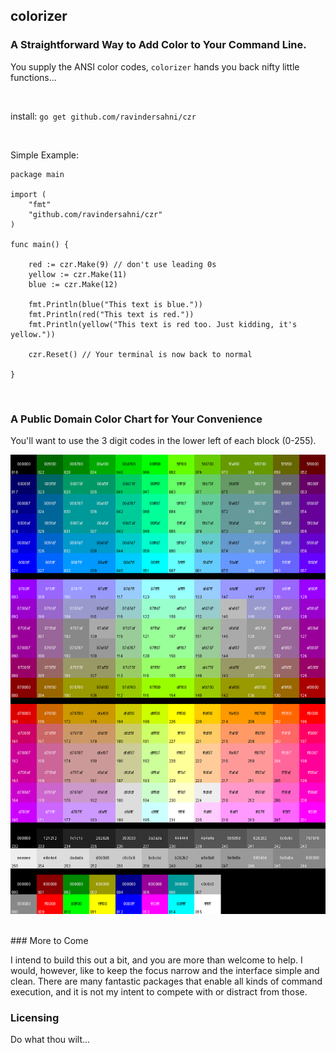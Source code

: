 ## colorizer

### A Straightforward Way to Add Color to Your Command Line.

You supply the ANSI color codes, `colorizer` hands you back nifty little functions...

<br>

install: `go get github.com/ravindersahni/czr`

<br>

Simple Example:

	package main

	import (
		"fmt"
		"github.com/ravindersahni/czr"
	)
	
	func main() {
	
		red := czr.Make(9) // don't use leading 0s
		yellow := czr.Make(11)
		blue := czr.Make(12)
    
		fmt.Println(blue("This text is blue."))
		fmt.Println(red("This text is red."))
		fmt.Println(yellow("This text is red too. Just kidding, it's yellow."))
	
		czr.Reset() // Your terminal is now back to normal
	
	}
	
<br>

### A Public Domain Color Chart for Your Convenience

You'll want to use the 3 digit codes in the lower left of each block (0-255).


![256 color chart](Xterm_256color_chart.gif?raw=true)

<br>
### More to Come

I intend to build this out a bit, and you are more than welcome to help. I would, however, like to keep the focus narrow and the interface simple and clean. There are many fantastic packages that enable all kinds of command execution, and it is not my intent to compete with or distract from those.

### Licensing
Do what thou wilt...
